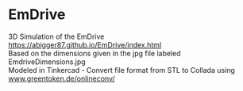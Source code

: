 # EmDrive
3D Simulation of the EmDrive
<br />
https://abigger87.github.io/EmDrive/index.html
<br />
Based on the dimensions given in the jpg file labeled EmdriveDimensions.jpg
<br />
Modeled in Tinkercad - Convert file format from STL to Collada using www.greentoken.de/onlineconv/
<br />
